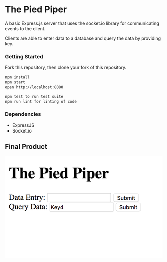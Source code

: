 # The Pied Piper
A basic Express.js server that uses the socket.io library for communicating events to the client.

Clients are able to enter data to a database and query the data by providing key.

### Getting Started
Fork this repository, then clone your fork of this repository.

```
npm install
npm start
open http://localhost:8080
```
```
npm test to run test suite
npm run lint for linting of code
```
### Dependencies

* ExpressJS
* Socket.io

## Final Product
!["The main user interface #1"](docs/index-page.png)


